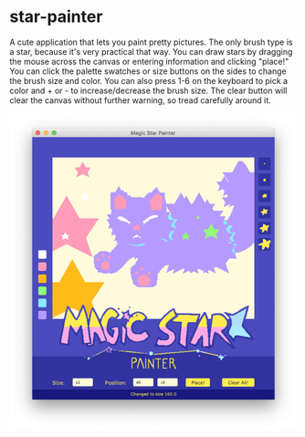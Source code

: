 # star-painter

 A cute application that lets you paint pretty pictures. The only brush type
 is a star, because it's very practical that way. You can draw stars by
 dragging the mouse across the canvas or entering information and clicking
 "place!" You can click the palette swatches or size buttons on the sides to
 change the brush size and color. You can also press 1-6 on the keyboard to
 pick a color and + or - to increase/decrease the brush size. The clear button
 will clear the canvas without further warning, so tread carefully around it.

![Screenshot of Program Run](/screenshot-running.png?raw=true "Screenshot of Program Run")

      
    
